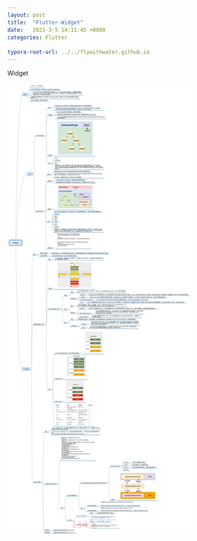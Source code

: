 ```yaml
---
layout: post
title:  "Flutter-Widget"
date:   2021-3-5 14:11:45 +0800
categories: Flutter

typora-root-url: ../../flywithwater.github.io
---
```


Widget

![2.1Widget](/assets/Flutter/2.1Widget.jpg)


